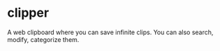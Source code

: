 # clipper
A web clipboard where you can save infinite clips. You can also search, modify, categorize them.
